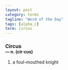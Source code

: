 ```yaml
---
layout: post
category: terms
tagline: "Word of the Day"
tags: [alpha_c]
term: circus
---
```


<h3>Circus<br/> <small>&mdash; n. (cir<span>&middot;</span>cus)</small></h3>
<p><ol>
<li>a foul-mouthed knight</li>
</ol></p>
